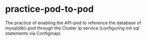 # practice-pod-to-pod
The practice of enabling the API-pod to reference the database of mysql(db)-pod through the Cluster Ip service (configuring init sql statements via Configmap)
